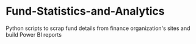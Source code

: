 # Fund-Statistics-and-Analytics
Python scripts to scrap fund details from finance organization's sites and build Power BI reports
